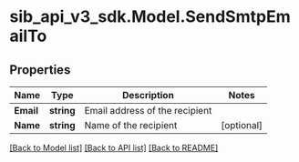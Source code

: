 # sib_api_v3_sdk.Model.SendSmtpEmailTo
## Properties

Name | Type | Description | Notes
------------ | ------------- | ------------- | -------------
**Email** | **string** | Email address of the recipient | 
**Name** | **string** | Name of the recipient | [optional] 

[[Back to Model list]](../README.md#documentation-for-models) [[Back to API list]](../README.md#documentation-for-api-endpoints) [[Back to README]](../README.md)

